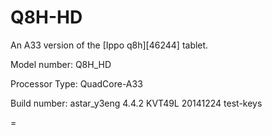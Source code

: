 # Q8H-HD
An A33 version of the [Ippo q8h][46244] tablet. 
  

Model number: Q8H_HD 
  
Processor Type: QuadCore-A33 
  
Build number: astar_y3eng 4.4.2 KVT49L 20141224 test-keys 
  

=
